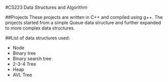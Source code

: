 #CS223 Data Structures and Algorithm

##Projects
These projects are written in C++ and compiled using g++. The projects started from a simple Queue data structure and further expanded to more complex data structures.

##List of data structures used:
* Node
* Binary tree
* Binary search tree
* 2-3-4 Tree
* Heap
* AVL Tree
